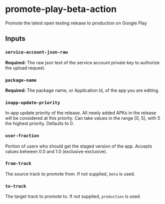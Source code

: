 # promote-play-beta-action
Promote the latest open testing release to production on Google Play

## Inputs

### `service-account-json-raw`

**Required:** The raw json text of the service account private key to authorize the upload request.

### `package-name`

**Required:** The package name, or Application Id, of the app you are editing.

### `inapp-update-priority`

In-app update priority of the release. All newly added APKs in the release will be considered at this priority. Can take values in the range [0, 5], with 5 the highest priority. Defaults to 0.

### `user-fraction`

Portion of users who should get the staged version of the app. Accepts values between 0.0 and 1.0 (exclusive-exclusive).

### `from-track`

The source track to promote from. If not supplied, `beta` is used.

### `to-track`

The target track to promote to. If not supplied, `production` is used.